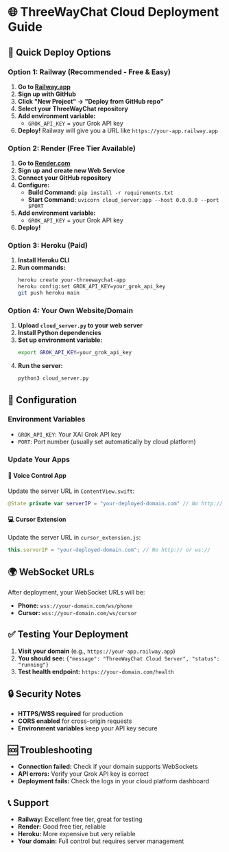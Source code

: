 # 🌐 ThreeWayChat Cloud Deployment Guide

## 🚀 Quick Deploy Options

### Option 1: Railway (Recommended - Free & Easy)
1. **Go to [Railway.app](https://railway.app)**
2. **Sign up with GitHub**
3. **Click "New Project" → "Deploy from GitHub repo"**
4. **Select your ThreeWayChat repository**
5. **Add environment variable:**
   - `GROK_API_KEY` = your Grok API key
6. **Deploy!** Railway will give you a URL like `https://your-app.railway.app`

### Option 2: Render (Free Tier Available)
1. **Go to [Render.com](https://render.com)**
2. **Sign up and create new Web Service**
3. **Connect your GitHub repository**
4. **Configure:**
   - **Build Command:** `pip install -r requirements.txt`
   - **Start Command:** `uvicorn cloud_server:app --host 0.0.0.0 --port $PORT`
5. **Add environment variable:**
   - `GROK_API_KEY` = your Grok API key
6. **Deploy!**

### Option 3: Heroku (Paid)
1. **Install Heroku CLI**
2. **Run commands:**
   ```bash
   heroku create your-threewaychat-app
   heroku config:set GROK_API_KEY=your_grok_api_key
   git push heroku main
   ```

### Option 4: Your Own Website/Domain
1. **Upload `cloud_server.py` to your web server**
2. **Install Python dependencies**
3. **Set up environment variable:**
   ```bash
   export GROK_API_KEY=your_grok_api_key
   ```
4. **Run the server:**
   ```bash
   python3 cloud_server.py
   ```

## 🔧 Configuration

### Environment Variables
- `GROK_API_KEY`: Your XAI Grok API key
- `PORT`: Port number (usually set automatically by cloud platform)

### Update Your Apps

#### 📱 Voice Control App
Update the server URL in `ContentView.swift`:
```swift
@State private var serverIP = "your-deployed-domain.com" // No http:// or ws://
```

#### 💻 Cursor Extension
Update the server URL in `cursor_extension.js`:
```javascript
this.serverIP = "your-deployed-domain.com"; // No http:// or ws://
```

## 🌍 WebSocket URLs
After deployment, your WebSocket URLs will be:
- **Phone:** `wss://your-domain.com/ws/phone`
- **Cursor:** `wss://your-domain.com/ws/cursor`

## ✅ Testing Your Deployment
1. **Visit your domain** (e.g., `https://your-app.railway.app`)
2. **You should see:** `{"message": "ThreeWayChat Cloud Server", "status": "running"}`
3. **Test health endpoint:** `https://your-domain.com/health`

## 🔒 Security Notes
- **HTTPS/WSS required** for production
- **CORS enabled** for cross-origin requests
- **Environment variables** keep your API key secure

## 🆘 Troubleshooting
- **Connection failed:** Check if your domain supports WebSockets
- **API errors:** Verify your Grok API key is correct
- **Deployment fails:** Check the logs in your cloud platform dashboard

## 📞 Support
- **Railway:** Excellent free tier, great for testing
- **Render:** Good free tier, reliable
- **Heroku:** More expensive but very reliable
- **Your domain:** Full control but requires server management
